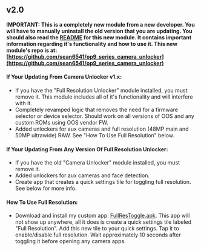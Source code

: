 ## v2.0

**IMPORTANT: This is a completely new module from a new developer. You will have to manually uninstall the old version that you are updating. You should also read the [README](https://github.com/sean6541/op9_series_camera_unlocker) for this new module. It contains important information regarding it's functionality and how to use it. This new module's repo is at: [https://github.com/sean6541/op9_series_camera_unlocker](https://github.com/sean6541/op9_series_camera_unlocker)**

#### If Your Updating From Camera Unlocker v1.x:

- If you have the "Full Resolution Unlocker" module installed, you must remove it. This module includes all of it's functionality and will interfere with it.
- Completely revamped logic that removes the need for a firmware selector or device selector. Should work on all versions of OOS and any custom ROMs using OOS vendor FW.
- Added unlockers for aux cameras and full resolution (48MP main and 50MP ultrawide) RAW. See "How To Use Full Resolution" below.

#### If Your Updating From Any Version Of Full Resolution Unlocker:

- If you have the old "Camera Unlocker" module installed, you must remove it.
- Added unlockers for aux cameras and face detection.
- Create app that creates a quick settings tile for toggling full resolution. See below for more info.

#### How To Use Full Resolution:

- Download and install my custom app: [FullResToggle.apk](https://github.com/sean6541/op9_series_camera_unlocker/releases/download/v2.0/FullResToggle.apk). This app will not show up anywhere, all it does is create a quick settings tile labeled "Full Resolution". Add this new tile to your quick settings. Tap it to enable/disable full resolution. Wait approximately 10 seconds after toggling it before opening any camera apps.
